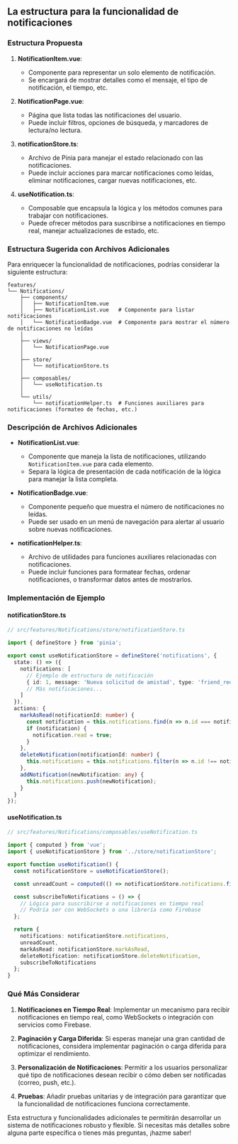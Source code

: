 ## La estructura para la funcionalidad de **notificaciones** ##

### Estructura Propuesta

1. **NotificationItem.vue**:
    - Componente para representar un solo elemento de notificación.
    - Se encargará de mostrar detalles como el mensaje, el tipo de notificación, el tiempo, etc.

2. **NotificationPage.vue**:
    - Página que lista todas las notificaciones del usuario.
    - Puede incluir filtros, opciones de búsqueda, y marcadores de lectura/no lectura.

3. **notificationStore.ts**:
    - Archivo de Pinia para manejar el estado relacionado con las notificaciones.
    - Puede incluir acciones para marcar notificaciones como leídas, eliminar notificaciones, cargar nuevas notificaciones, etc.

4. **useNotification.ts**:
    - Composable que encapsula la lógica y los métodos comunes para trabajar con notificaciones.
    - Puede ofrecer métodos para suscribirse a notificaciones en tiempo real, manejar actualizaciones de estado, etc.

### Estructura Sugerida con Archivos Adicionales

Para enriquecer la funcionalidad de notificaciones, podrías considerar la siguiente estructura:

```
features/
└── Notifications/
    ├── components/
    │   ├── NotificationItem.vue
    │   ├── NotificationList.vue   # Componente para listar notificaciones
    │   └── NotificationBadge.vue  # Componente para mostrar el número de notificaciones no leídas
    │
    ├── views/
    │   └── NotificationPage.vue
    │
    ├── store/
    │   └── notificationStore.ts
    │
    ├── composables/
    │   └── useNotification.ts
    │
    └── utils/
        └── notificationHelper.ts  # Funciones auxiliares para notificaciones (formateo de fechas, etc.)
```

### Descripción de Archivos Adicionales

- **NotificationList.vue**:
    - Componente que maneja la lista de notificaciones, utilizando `NotificationItem.vue` para cada elemento.
    - Separa la lógica de presentación de cada notificación de la lógica para manejar la lista completa.

- **NotificationBadge.vue**:
    - Componente pequeño que muestra el número de notificaciones no leídas.
    - Puede ser usado en un menú de navegación para alertar al usuario sobre nuevas notificaciones.

- **notificationHelper.ts**:
    - Archivo de utilidades para funciones auxiliares relacionadas con notificaciones.
    - Puede incluir funciones para formatear fechas, ordenar notificaciones, o transformar datos antes de mostrarlos.

### Implementación de Ejemplo

#### notificationStore.ts

```typescript
// src/features/Notifications/store/notificationStore.ts

import { defineStore } from 'pinia';

export const useNotificationStore = defineStore('notifications', {
  state: () => ({
    notifications: [
      // Ejemplo de estructura de notificación
      { id: 1, message: 'Nueva solicitud de amistad', type: 'friend_request', read: false, timestamp: new Date() }
      // Más notificaciones...
    ]
  }),
  actions: {
    markAsRead(notificationId: number) {
      const notification = this.notifications.find(n => n.id === notificationId);
      if (notification) {
        notification.read = true;
      }
    },
    deleteNotification(notificationId: number) {
      this.notifications = this.notifications.filter(n => n.id !== notificationId);
    },
    addNotification(newNotification: any) {
      this.notifications.push(newNotification);
    }
  }
});
```

#### useNotification.ts

```typescript
// src/features/Notifications/composables/useNotification.ts

import { computed } from 'vue';
import { useNotificationStore } from '../store/notificationStore';

export function useNotification() {
  const notificationStore = useNotificationStore();

  const unreadCount = computed(() => notificationStore.notifications.filter(n => !n.read).length);

  const subscribeToNotifications = () => {
    // Lógica para suscribirse a notificaciones en tiempo real
    // Podría ser con WebSockets o una librería como Firebase
  };

  return {
    notifications: notificationStore.notifications,
    unreadCount,
    markAsRead: notificationStore.markAsRead,
    deleteNotification: notificationStore.deleteNotification,
    subscribeToNotifications
  };
}
```

### Qué Más Considerar

1. **Notificaciones en Tiempo Real**: Implementar un mecanismo para recibir notificaciones en tiempo real, como WebSockets o integración con servicios como Firebase.

2. **Paginación y Carga Diferida**: Si esperas manejar una gran cantidad de notificaciones, considera implementar paginación o carga diferida para optimizar el rendimiento.

3. **Personalización de Notificaciones**: Permitir a los usuarios personalizar qué tipo de notificaciones desean recibir o cómo deben ser notificadas (correo, push, etc.).

4. **Pruebas**: Añadir pruebas unitarias y de integración para garantizar que la funcionalidad de notificaciones funciona correctamente.

Esta estructura y funcionalidades adicionales te permitirán desarrollar un sistema de notificaciones robusto y flexible. Si necesitas más detalles sobre alguna parte específica o tienes más preguntas, ¡hazme saber!